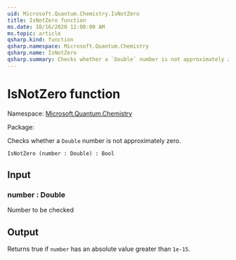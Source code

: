 ```yaml
---
uid: Microsoft.Quantum.Chemistry.IsNotZero
title: IsNotZero function
ms.date: 10/16/2020 12:00:00 AM
ms.topic: article
qsharp.kind: function
qsharp.namespace: Microsoft.Quantum.Chemistry
qsharp.name: IsNotZero
qsharp.summary: Checks whether a `Double` number is not approximately zero.
---
```


# IsNotZero function

Namespace: [Microsoft.Quantum.Chemistry](xref:Microsoft.Quantum.Chemistry)

Package: [](https://nuget.org/packages/)


Checks whether a `Double` number is not approximately zero.

```Q#
IsNotZero (number : Double) : Bool
```


## Input

### number : Double

Number to be checked



## Output

Returns true if `number` has an absolute value greater than `1e-15`.
